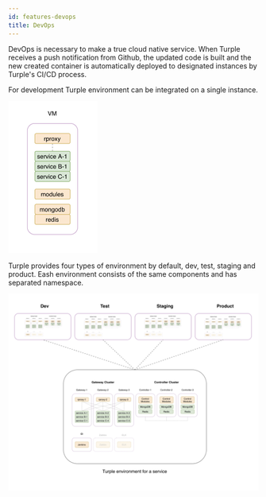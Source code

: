 ```yaml
---
id: features-devops
title: DevOps
---
```


DevOps is necessary to make a true cloud native service. When Turple receives a push notification from Github, the updated code is built and the new created container is automatically deployed to designated instances by Turple's CI/CD process.

For development Turple environment can be integrated on a single instance.

<img src="/guide/img/turple18.png" alt="" width="180"/>

Turple provides four types of environment by default, dev, test, staging and product. Eash environment consists of the same components and has separated namespace. 

<img src="/guide/img/turple19.png" alt="" width="640"/>

